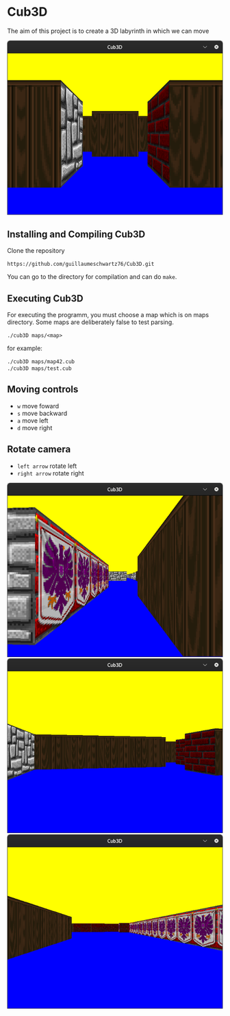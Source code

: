 # Cub3D

The aim of this project is to create a 3D labyrinth in which we can move

![cub1](https://github.com/guillaumeschwartz76/Cub3D/blob/main/screenshots/cub1.png)

## Installing and Compiling Cub3D

Clone the repository

```shell
https://github.com/guillaumeschwartz76/Cub3D.git
```

You can go to the directory for compilation and can do ```make```.

## Executing Cub3D

For executing the programm, you must choose a map which is on maps directory.
Some maps are deliberately false to test parsing.

```shell
./cub3D maps/<map>
```

for example:
```shell
./cub3D maps/map42.cub 
./cub3D maps/test.cub  
```
## Moving controls

* ```w``` move foward
* ```s``` move backward
* ```a``` move left
* ```d``` move right

## Rotate camera

* ```left arrow``` rotate left
* ```right arrow``` rotate right

![cub2](https://github.com/guillaumeschwartz76/Cub3D/blob/main/screenshots/cub2.png)
![cub3](https://github.com/guillaumeschwartz76/Cub3D/blob/main/screenshots/cub3.png)
![cub4](https://github.com/guillaumeschwartz76/Cub3D/blob/main/screenshots/cub4.png)


